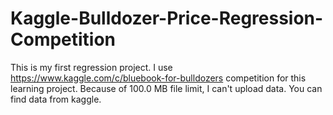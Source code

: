 # Kaggle-Bulldozer-Price-Regression-Competition
This is my first regression project. I use https://www.kaggle.com/c/bluebook-for-bulldozers competition for this learning project.
Because of 100.0 MB file limit, I can't upload data. You can find data from kaggle. 
